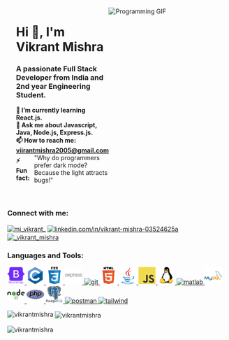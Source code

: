   <div style="max-width: 800px; margin: 0 auto; padding: 20px; display: flex; justify-content: space-between; align-items: flex-start;">
        <div style="flex: 1;">
            <h1>Hi 👋, I'm Vikrant Mishra</h1>
            <h3>A passionate Full Stack Developer from India and 2nd year Engineering Student.</h3>
            <ul style="text-align: left; list-style-type: none; padding-left: 0;">
                <li><strong>🌱 I’m currently learning React.js.</strong></li>
                <li><strong>💬 Ask me about Javascript, Java, Node.js, Express.js.</strong></li>
                <li><strong>📫 How to reach me: <a href="mailto:viirantmishra2005@gmail.com">viirantmishra2005@gmail.com</a></strong></li>
                <li style="display: flex; align-items: center;"><strong style="margin-right: 10px;">⚡ Fun fact:</strong> "Why do programmers prefer dark mode? Because the light attracts bugs!"</li>
            </ul>
        </div>
        <img src="https://www.digitalclic.cl/wp-content/uploads/2020/06/Programming.gif"
             style="width: 300px; height: 250px;"
             alt="Programming GIF">
    </div>
<h3 align="left">Connect with me:</h3>
<p align="left">
<a href="https://twitter.com/mi_vikrant_" target="blank"><img align="center" src="https://raw.githubusercontent.com/rahuldkjain/github-profile-readme-generator/master/src/images/icons/Social/twitter.svg" alt="mi_vikrant_" height="30" width="40" /></a>
<a href="https://linkedin.com/in/linkedin.com/in/vikrant-mishra-03524625a" target="blank"><img align="center" src="https://raw.githubusercontent.com/rahuldkjain/github-profile-readme-generator/master/src/images/icons/Social/linked-in-alt.svg" alt="linkedin.com/in/vikrant-mishra-03524625a" height="30" width="40" /></a>
<a href="https://instagram.com/_vikrant_mishra" target="blank"><img align="center" src="https://raw.githubusercontent.com/rahuldkjain/github-profile-readme-generator/master/src/images/icons/Social/instagram.svg" alt="_vikrant_mishra" height="30" width="40" /></a>
</p>

<h3 align="left">Languages and Tools:</h3>
<p align="left"> <a href="https://getbootstrap.com" target="_blank" rel="noreferrer"> <img src="https://raw.githubusercontent.com/devicons/devicon/master/icons/bootstrap/bootstrap-plain-wordmark.svg" alt="bootstrap" width="40" height="40"/> </a> <a href="https://www.cprogramming.com/" target="_blank" rel="noreferrer"> <img src="https://raw.githubusercontent.com/devicons/devicon/master/icons/c/c-original.svg" alt="c" width="40" height="40"/> </a> <a href="https://www.w3schools.com/css/" target="_blank" rel="noreferrer"> <img src="https://raw.githubusercontent.com/devicons/devicon/master/icons/css3/css3-original-wordmark.svg" alt="css3" width="40" height="40"/> </a> <a href="https://expressjs.com" target="_blank" rel="noreferrer"> <img src="https://raw.githubusercontent.com/devicons/devicon/master/icons/express/express-original-wordmark.svg" alt="express" width="40" height="40"/> </a> <a href="https://git-scm.com/" target="_blank" rel="noreferrer"> <img src="https://www.vectorlogo.zone/logos/git-scm/git-scm-icon.svg" alt="git" width="40" height="40"/> </a> <a href="https://www.w3.org/html/" target="_blank" rel="noreferrer"> <img src="https://raw.githubusercontent.com/devicons/devicon/master/icons/html5/html5-original-wordmark.svg" alt="html5" width="40" height="40"/> </a> <a href="https://www.java.com" target="_blank" rel="noreferrer"> <img src="https://raw.githubusercontent.com/devicons/devicon/master/icons/java/java-original.svg" alt="java" width="40" height="40"/> </a> <a href="https://developer.mozilla.org/en-US/docs/Web/JavaScript" target="_blank" rel="noreferrer"> <img src="https://raw.githubusercontent.com/devicons/devicon/master/icons/javascript/javascript-original.svg" alt="javascript" width="40" height="40"/> </a> <a href="https://www.linux.org/" target="_blank" rel="noreferrer"> <img src="https://raw.githubusercontent.com/devicons/devicon/master/icons/linux/linux-original.svg" alt="linux" width="40" height="40"/> </a> <a href="https://www.mathworks.com/" target="_blank" rel="noreferrer"> <img src="https://upload.wikimedia.org/wikipedia/commons/2/21/Matlab_Logo.png" alt="matlab" width="40" height="40"/> </a> <a href="https://www.mysql.com/" target="_blank" rel="noreferrer"> <img src="https://raw.githubusercontent.com/devicons/devicon/master/icons/mysql/mysql-original-wordmark.svg" alt="mysql" width="40" height="40"/> </a> <a href="https://nodejs.org" target="_blank" rel="noreferrer"> <img src="https://raw.githubusercontent.com/devicons/devicon/master/icons/nodejs/nodejs-original-wordmark.svg" alt="nodejs" width="40" height="40"/> </a> <a href="https://www.php.net" target="_blank" rel="noreferrer"> <img src="https://raw.githubusercontent.com/devicons/devicon/master/icons/php/php-original.svg" alt="php" width="40" height="40"/> </a> <a href="https://www.postgresql.org" target="_blank" rel="noreferrer"> <img src="https://raw.githubusercontent.com/devicons/devicon/master/icons/postgresql/postgresql-original-wordmark.svg" alt="postgresql" width="40" height="40"/> </a> <a href="https://postman.com" target="_blank" rel="noreferrer"> <img src="https://www.vectorlogo.zone/logos/getpostman/getpostman-icon.svg" alt="postman" width="40" height="40"/> </a> <a href="https://tailwindcss.com/" target="_blank" rel="noreferrer"> <img src="https://www.vectorlogo.zone/logos/tailwindcss/tailwindcss-icon.svg" alt="tailwind" width="40" height="40"/> </a> </p>

<p><img align="left" src="https://github-readme-stats.vercel.app/api/top-langs?username=vikrantmishra&show_icons=true&locale=en&layout=compact" alt="vikrantmishra" /></p>

<p>&nbsp;<img align="center" src="https://github-readme-stats.vercel.app/api?username=vikrantmishra&show_icons=true&locale=en" alt="vikrantmishra" /></p>

<p><img align="center" src="https://github-readme-streak-stats.herokuapp.com/?user=vikrantmishra&" alt="vikrantmishra" /></p>
